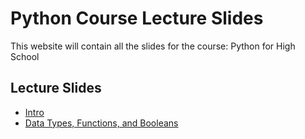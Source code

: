 # Python Course Lecture Slides

This website will contain all the slides for the course: Python for High School 

## Lecture Slides

- [Intro](https://nasirhemed.github.io/python-course/01-intro/#1)
- [Data Types, Functions, and Booleans](/python-course/02-functions/)
